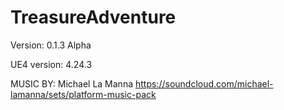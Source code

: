 # TreasureAdventure
Version: 0.1.3 Alpha

UE4 version: 4.24.3

MUSIC BY: Michael La Manna
https://soundcloud.com/michael-lamanna/sets/platform-music-pack

